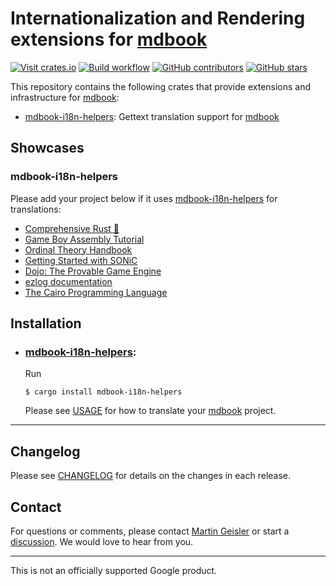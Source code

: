 # Internationalization and Rendering extensions for [mdbook](https://github.com/rust-lang/mdBook/)

[![Visit crates.io](https://img.shields.io/crates/v/mdbook-i18n-helpers?style=flat-square)](https://crates.io/crates/mdbook-i18n-helpers)
[![Build workflow](https://img.shields.io/github/actions/workflow/status/google/mdbook-i18n-helpers/test.yml?style=flat-square)](https://github.com/google/mdbook-i18n-helpers/actions/workflows/test.yml?query=branch%3Amain)
[![GitHub contributors](https://img.shields.io/github/contributors/google/mdbook-i18n-helpers?style=flat-square)](https://github.com/google/mdbook-i18n-helpers/graphs/contributors)
[![GitHub stars](https://img.shields.io/github/stars/google/mdbook-i18n-helpers?style=flat-square)](https://github.com/google/mdbook-i18n-helpers/stargazers)

This repository contains the following crates that provide extensions and
infrastructure for [mdbook](https://github.com/rust-lang/mdBook/):

- [mdbook-i18n-helpers](./i18n-helpers/README.md): Gettext translation support
  for [mdbook](https://github.com/rust-lang/mdBook/)

## Showcases

### mdbook-i18n-helpers

Please add your project below if it uses
[mdbook-i18n-helpers](i18n-helpers/README.md) for translations:

- [Comprehensive Rust 🦀](https://google.github.io/comprehensive-rust/)
- [Game Boy Assembly Tutorial](https://gbdev.io/gb-asm-tutorial/)
- [Ordinal Theory Handbook](https://docs.ordinals.com/)
- [Getting Started with SONiC](https://r12f.com/sonic-book/)
- [Dojo: The Provable Game Engine](https://book.dojoengine.org/)
- [ezlog documentation](https://s1rius.github.io/ezlog/)
- [The Cairo Programming Language](https://book.cairo-lang.org/)

## Installation

- ### [mdbook-i18n-helpers](./i18n-helpers/README.md):

  Run

  ```shell
  $ cargo install mdbook-i18n-helpers
  ```

  Please see [USAGE](./i18n-helpers/USAGE.md) for how to translate your
  [mdbook](https://github.com/rust-lang/mdBook/) project.

---

## Changelog

Please see [CHANGELOG](CHANGELOG.md) for details on the changes in each release.

## Contact

For questions or comments, please contact
[Martin Geisler](mailto:mgeisler@google.com) or start a
[discussion](https://github.com/google/mdbook-i18n-helpers/discussions). We
would love to hear from you.

---

This is not an officially supported Google product.
